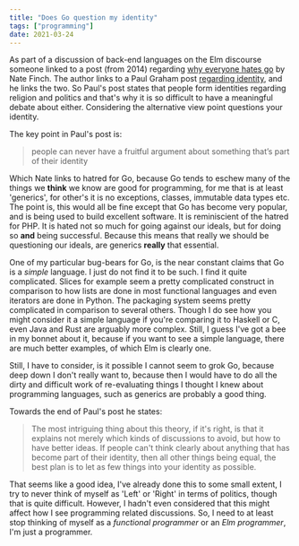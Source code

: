 ```yaml
---
title: "Does Go question my identity"
tags: ["programming"]
date: 2021-03-24
---
```


As part of a discussion of back-end languages on the Elm discourse someone linked to a post (from 2014) regarding [why everyone hates go](https://npf.io/2014/10/why-everyone-hates-go/) by Nate Finch. The author links to a Paul Graham post [regarding identity](http://www.paulgraham.com/identity.html), and he links the two. So Paul's post states that people form identities regarding religion and politics and that's why it is so difficult to have a meaningful debate about either. Considering the alternative view point questions your identity. 

The key point in Paul's post is:

> people can never have a fruitful argument about something that’s part of their identity

Which Nate links to hatred for Go, because Go tends to eschew many of the things we **think** we know are good for programming, for me that is at least 'generics', for other's it is no exceptions, classes, immutable data types etc. The point is, this would all be fine except that Go has become very popular, and is being used to build excellent software. It is reminiscient of the hatred for PHP. It is hated not so much for going against our ideals, but for doing so **and** being successful. Because this means that really we should be questioning our ideals, are generics **really** that essential. 

One of my particular bug-bears for Go, is the near constant claims that Go is a *simple* language. I just do not find it to be such. I find it quite complicated. Slices for example seem a pretty complicated construct in comparison to how lists are done in most functional languages and even iterators are done in Python. The packaging system seems pretty complicated in comparison to several others. Though I do see how you might consider it a simple language if you're comparing it to Haskell or C, even Java and Rust are arguably more complex. Still, I guess I've got a bee in my bonnet about it, because if you want to see a simple language, there are much better examples, of which Elm is clearly one.

Still, I have to consider, is it possible I cannot seem to grok Go, because deep down I don't really want to, because then I would have to do all the dirty and difficult work of re-evaluating things I thought I knew about programming languages, such as generics are probably a good thing.

Towards the end of Paul's post he states:

> The most intriguing thing about this theory, if it's right, is that it explains not merely which kinds of discussions to avoid, but how to have better ideas. If people can't think clearly about anything that has become part of their identity, then all other things being equal, the best plan is to let as few things into your identity as possible. 

That seems like a good idea, I've already done this to some small extent, I try to never think of myself as 'Left' or 'Right' in terms of politics, though that is quite difficult. However, I hadn't even considered that this might affect how I see programming related discussions. So, I need to at least stop thinking of myself as a *functional programmer* or an *Elm programmer*, I'm just a programmer. 
